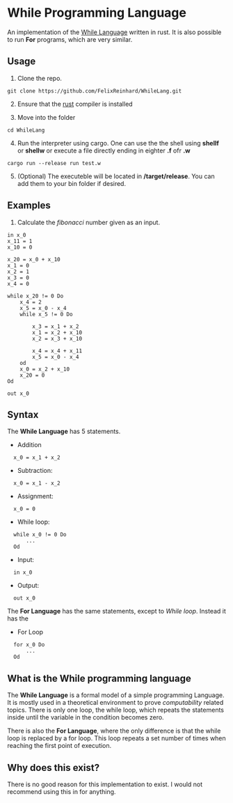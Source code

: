 # While Programming Language

An implementation of the [While Language](#what-is-the-while-programming-language) written in rust. 
It is also possible to run **For** programs, which are very similar. 

## Usage
1. Clone the repo. 
```git
git clone https://github.com/FelixReinhard/WhileLang.git     
```
2. Ensure that the [rust](https://www.rust-lang.org/tools/install) compiler is installed

3. Move into the folder 
```
cd WhileLang
````

4. Run the interpreter using cargo. One can use the the shell using **shellf** or **shellw** or execute a file directly ending in eighter **.f** ofr **.w**
```
cargo run --release run test.w
```

5. (Optional) The executeble will be located in **/target/release**. You can add them to your bin folder if desired.

## Examples

1. Calculate the *fibonacci* number given as an input.

```
in x_0
x_11 = 1
x_10 = 0

x_20 = x_0 + x_10
x_1 = 0
x_2 = 1
x_3 = 0
x_4 = 0

while x_20 != 0 Do 
    x_4 = 2
    x_5 = x_0 - x_4
    while x_5 != 0 Do 

        x_3 = x_1 + x_2 
        x_1 = x_2 + x_10 
        x_2 = x_3 + x_10 

        x_4 = x_4 + x_11
        x_5 = x_0 - x_4
    od 
    x_0 = x_2 + x_10
    x_20 = 0
Od

out x_0
```

## Syntax 
The **While Language** has 5 statements.
- Addition 
```
  x_0 = x_1 + x_2 
```
- Subtraction: 
```
  x_0 = x_1 - x_2
```
- Assignment:
```
  x_0 = 0
```
- While loop:
```
  while x_0 != 0 Do 
      ...
  Od
```
- Input:
```
  in x_0 
```
- Output:
```
  out x_0 
```
       
The **For Language** has the same statements, except to *While loop*. Instead it has the
- For Loop
```
  for x_0 Do 
      ...
  Od
```
## What is the While programming language
The **While Language** is a formal model of a simple programming Language. It is mostly used in a theoretical environment  to prove *computability* related topics. There is only one loop, the while loop, which repeats the statements inside until the variable in the condition becomes zero.

There is also the **For Language**, where the only difference is that the while loop is replaced by a for loop. This loop repeats a set number of times when reaching the first point of execution.

## Why does this exist? 
There is no good reason for this implementation to exist. I would not recommend using this in for anything.

